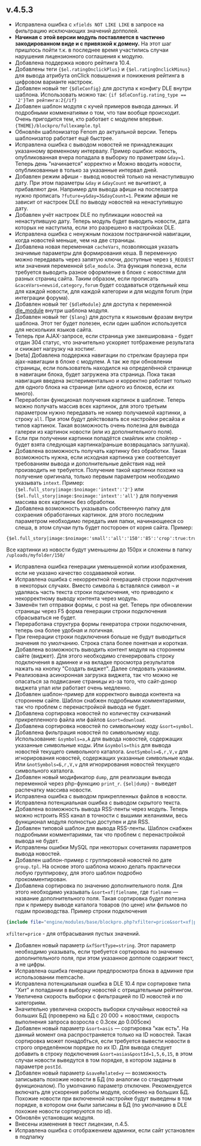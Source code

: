 ## v.4.5.3
- Исправлена ошибка с `xfields NOT LIKE LIKE` в запросе на фильтрацию исключающих значений допполей.
- **Начиная с этой версии модуль поставляется в частично закодированном виде и с привязкой к домену.** На этот шаг пришлось пойти т.к. в последнее время участились случаи нарушения лицензионного соглашения к модулю.
- Добавлена поддержка нового рейтинга 10.4.
- Добавлены теги `{$el.ratingOnclickPlus}` и `{$el.ratingOnclickMinus}` для вывода атрибута onClick повышения и понижения рейтинга в цифровом варианте настроек.
- Добавлен новый тег `{$dleConfig}` для доступа к конфигу DLE внутри шаблона. Использовать можно так: `{if $dleConfig.rating_type == '2'}Тип рейтинга:2{/if}`
- Добавлен шаблон модуля с кучей примеров вывода данных. И подробными комменатиями о том, что там вообще происходит. Очень пригодится тем, кто работает с модулем впервые. `{THEME}/blockpro/fullexample.tpl`
- Обновлён шаблонизатор Fenom до актуальной версии. Теперь шаблонизатор работает ещё быстрее.
- Исправлена ошибка с выводом новостей не принадлежащих указанному временному интервалу. Пример ошибки: новость, опубликованная вчера попадала в выборку по праметрам `&day=1`. Теперь день "начинается" корректно и Можно вводить новости, опубликованные в только за указанные интервал дней.
- Добавлен режим афиши - вывод новостей только на ненаступившую дату. При этом параметры `&day` и `&dayCount` не вычитают, а прибавляют дни. Например для вывода афиши на послезавтра нужно прописать `?future=y&day=3&dayCount=1`. Режим афиши не зависит от настроек DLE по выводу новостей на ненаступившую дату.
- Добавлен учёт настроек DLE по публикации новостей на ненаступившую дату. Теперь модуль будет выводить новости, дата которых не наступила, если это разрешено в настройках DLE.
- Исправлена ошибка с ненужным показом постраничной навигации, когда новостей меньше, чем на две страницы.
- Добавлена новая переменная `cacheVars`, позволяющая указать значимые параметры для формирования кеша. В переменную можно передавать через запятую ключи, доступные через `$_REQUEST` или значения переменной `$dle_module`. Эта функция полезна, если требуется выводить разное оформление в блоке с новостями для разных страниц сайта. Таким образом, если прописать `&caceVars=newsid,category,forum` будет создаваться отдельный кеш для каждой новости, для каждой категории и для модуля forum (при интеграции форума).
- Добавлен новый тег `{$dleModule}` для доступа к переменной [dle_module](http://dle-news.ru/extras/online/modules_include.html) внутри шаблона модуля.
- Добавлен новый тег `{$lang}` для доступа к языковым фразам внутри шаблона. Этот тег будет полезен, если один шаблон используется для нескольких языков сайта.
- Теперь при AJAX-запросе, если страница уже закеширована - будет отдан 304 статус, что значительно ускоряет тотбражение результата и снижает нагрузку на хостинг.
- [beta] Добавлена поддержка навигации по стрелкам браузера при ajax-навигации в блоке с модулем. А так же при обновлении страницы, если пользователь находился на определённой странице в навигации блока, будет загружена эта страница. Пока такая навигация введена экспериментально и корректно работает только для одного блока на странице (или одного из блоков, если их много).
- Переработан функционал получения картинок в шаблоне. Теперь можно получать массив всех картинок, для этого третьим параметром нужно передавать не номер получаемой картинки, а cтроку `all`. При этом будут действовать все настройки ресайза и типов картинок. Такая возможность очень полезна для вывода галереи из картинок новости (или из дополнительного поля).
- Если при получении картинки попадётся смайлик или спойлер - будет взята следующая картинка(раньше возвращалась заглушка).
- Добавлена возможность получать картинку без обработки. Такая возможность нужна, если исходная картинка уже соответсвует требованиям вывода и дополнительные действия над ней производить не требуется. Получение такой картинки похоже на получение оригинала, только первым параметром необходимо указывать `intext`. Пример: `{$el.full_story|image:$noimage:'intext':'2'}` или `{$el.full_story|image:$noimage:'intext':'all'}` для получения массива всех картинок без обработки.
- Добавлена возможность указывать собственную папку для сохраения обработанных картинок. для этого последним параметром необходимо передать имя папки, начинающееся со слеша, в этом случаи путь будет постороен от корня сайта. Пример: 
```smarty
{$el.full_story|image:$noimage:'small':'all':'150':'85':'crop':true:true:'/uploads/myfolder/'}
```
Все картинки из новости будут уменьшены до 150px и сложены в папку `/uploads/myfolder/150/`
- Исправлена ошибка генерации уменьшенной копии изображения, если не указано качество создаваемой копии.
- Исправлена ошибка с некорректной генерацией строки подклчения в некоторых случаях. Вместо символа `&` вставлялся символ `¬` и удаляась часть текста строки подключения, что приводило к некорректному выводу контента через модуль.
- Заменён тип отправки формы, с post на get. Теперь при обновлении страницы через F5 форма генерации строки подключения сбрасываться не будет. 
- Переработана структура формы генератора строки подключения, теперь она более удобная и логичная.
- При генерации строки подключения больше не будут выводиться значения по умолчанию. Строка стала более понятная и короткая.
- Добавлена возможность выводить контент модуля на стороннем сайте (виджет). Для этого необходимо сгенерировать строку подключения в админке и на вкладке просмотра результатов нажать на кнопку  "Создать виджет". Далее следовать указаниям. 
- Реализована асинхронная загрузка виджета, так что можно не опасаться за подвисание страницы из-за того, что сайт-донор виджета упал или работает очень медленно.
- Добавлен шаблон-пример для корректного вывода контента на стороннем сайте. Шаблон снабжен подробными комментариями, так что проблем с перенастройкой вывода не будет.
- Добавлена сортировка новостей по количеству скачиваний прикрепленного файла или файлов `&sort=download`.
- Добавлена сортировка новостей по символьному коду `&sort=symbol`.
- Добавлена фильтрация новостей по символьному коду. Использование: `&symbols=a,A` для вывода новостей, содержащих указанные символьные коды. Или `&symbols=this` для вывода новостей текущего символьного каталога. `&notSymbols=Б,г,V,v` для игнорирования новостей, содержащих указанные символьные коды. Или `&notSymbols=Б,г,V,v` для игнорирования новостей текущего символьного каталога. 
- Добавлен новый модификатор `dump`, для реализации вывода переменной через php-функцию `print_r`. `{$el|dump}` - выведет распечатку массива новости.
- Исправлена ошибка с выводом прикрепленных файлов в новости.
- Исправлена потенциальная ошибка с выводом скрытого текста.
- Добавлена возможность вывода RSS-ленты через модуль. Теперь можно нстроить RSS канал в точности с вышими желаниями, весь функционал модуля полностью доступен и для RSS.
- Добавлен типовой шаблон для вывода RSS-ленты. Шаблон снабжен подробными комментариями, так что проблем с перенастройкой вывода не будет.
- Исправлены ошибки MySQL при некоторых сочетаниях параметров вывода новостей.
- Добавлен шаблон-пример с группировкой новостей по дате `group.tpl`. На основе этого шаблона можно делать практически любую группировку, для этого шаблон подробно прокомментирован.
- Добавлена сортировка по значению дополнительного поля. Для этого необходимо указывать `&sort=xf|fielname`, где `fielname` — название дополнительного поля. Такая сортировка будет полезна при к примеру выводе каталога товаров (по цене) или фильмов по годам производства. Пример строки подключения 
```php
{include file="engine/modules/base/blockpro.php?xfilter=price&sort=xf|price&order=new"}
```
`xfilter=price` - для отбрасывания пустых значений.
- Добавлен новый параметр `&xfSortType=string`. Этот параметр необходимо указывать, если требуется сортировка по значению дополнительного поля, при этом указанное допполе содержит текст, а не цифры.
- Исправлена ошибка генерации предпросмотра блока в админке при использовании memcache.
- Исправлена потенциальная ошибка в DLE 10.4 при сортировке типа "Хит" и попадании в выборку новостей с отрицательным рейтингом.
- Увеличена скорость выборки с фильтрацией по ID новостей и по категориям.
- Значительно увеличена скорость выборки случайных новостей на больших БД (проверено на БД с 20 000 + новостями, скорость выполнения запроса возросла c 0.3cек до 0.005cек)
- Добавлен новый параметр `&sort=asis` — сортировка "как есть". На данный момент она распространяется только на ID новостей. Такая сортировка может понадобться, если требуется вывести новости в строго определённом порядке по их ID. Для вывода следует добавить в строку подключения `&sort=asias&postId=1,5,6,15`, в этом случаи новости выведутся в том порядке, в котором заданы в параметре `postId`.
- Добавлен новый параметр `&saveRelated=y` — возможность записывать похожие новости в БД (по аналогии со стандартным функционалом). По умолчанию параметр отключен. Рекомендуется включать для ускорения работы модуля, особенно на больших БД. Похожие новости при включенной настройке будут выведены в том порядке, в котором они были записаны в БД (по умолчанию в DLE похожие новости сортируются по id).
- Обновлён установщик модуля.
- Внесены изменения в текст лицензии, п.4.5.
- Исправлена ошибка с отображением админки, если сайт установлен в подпапку
 